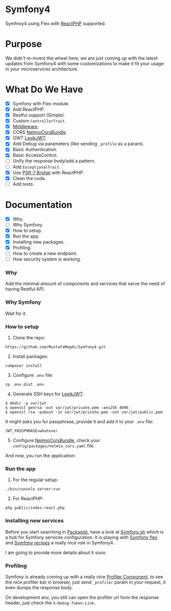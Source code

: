 # Symfony4
Symfnoy4 using Flex with [ReactPHP](https://reactphp.org/) supported.

# Purpose
We didn't re-invent the wheel here, we are just coming up with the latest updates from Symfony4 with some customizations to make it fit your usage in your microservices architecture.

# What Do We Have
* [x] Symfony with Flex module.
* [x] Add ReactPHP.
* [x] Restful support (Simple).
* [x] Custom `ControllerTrait`.
* [x] [Middleware](https://symfony.com/doc/current/event_dispatcher/before_after_filters.html).
* [x] CORS [NelmioCorsBundle](https://github.com/nelmio/NelmioCorsBundle).
* [x] GWT [LexikJWT](https://github.com/lexik/LexikJWTAuthenticationBundle).
* [x] Add Debug via parameters (like sending `_profile` as a param).
* [x] Basic Authentication.
* [x] Basic AccessControl.
* [ ] Unify the response body/add a pattern.
* [ ] Add `ExceptionalTrait`.
* [x] Use [PSR-7 Bridge](https://symfony.com/doc/current/components/psr7.html) with ReactPHP.
* [x] Clean the code.
* [ ] Add tests.

# Documentation
* [x] Why.
* [ ] Why Symfony.
* [x] How to setup.
* [x] Run the app.
* [x] Installing new packages.
* [x] Profiling.
* [ ] How to create a new endpoint.
* [ ] How security system is working.

### Why
Add the minimal amount of components and services that serve the need of having Restful API.

### Why Symfony
Wait for it.

### How to setup
1. Clone the repo:
```ssh
https://github.com/MustafaMagdi/Symfony4.git
```

2. Install packages:
```ssh
composer install
```

3. Configure `.env` file:
```ssh
cp .env.dist .env
```

4. Generate SSH keys for [LexikJWT](https://github.com/lexik/LexikJWTAuthenticationBundle):
```ssh
$ mkdir -p var/jwt
$ openssl genrsa -out var/jwt/private.pem -aes256 4096
$ openssl rsa -pubout -in var/jwt/private.pem -out var/jwt/public.pem
```
It might asks you for passphrase, provide it and add it to your `.env` file:
```ssh
JWT_PASSPHRASE=whatever
```

5. Configure [NelmioCorsBundle](https://github.com/nelmio/NelmioCorsBundle), check your `config/packages/nelmio_cors.yaml` file.

And now, you run the application:

### Run the app
1. For the regular setup:
```ssh
./bin/console server:run
```

2. For ReactPHP:
```ssh
php public/index.react.php
```

### Installing new services
Before you start searching in [Packagist](https://packagist.org/), have a look at [Symfony.sh](https://symfony.sh/) which is a hub for Symfony services configuration. It is playing with [Symfony flex](https://github.com/symfony/flex) and [Symfony recipes](https://github.com/symfony/recipes) a really nice role in Symfony4.

I am going to provide more details about it soon.

### Profiling
Symfony is already coming up with a really nice [Profiler Component](https://symfony.com/doc/current/profiler.html), 
to see the nice profiler bar in browser, just send `_profiler` param in your request, it even dumps the response body.

On development env, you still can open the profiler url form the response header, just check the `X-Debug-Token-Link`.
